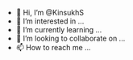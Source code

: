 - 👋 Hi, I’m @KinsukhS
- 👀 I’m interested in ...
- 🌱 I’m currently learning ...
- 💞️ I’m looking to collaborate on ...
- 📫 How to reach me ...

<!---
KinsukhS/KinsukhS is a ✨ special ✨ repository because its `README.md` (this file) appears on your GitHub profile.
You can click the Preview link to take a look at your changes.
--->
